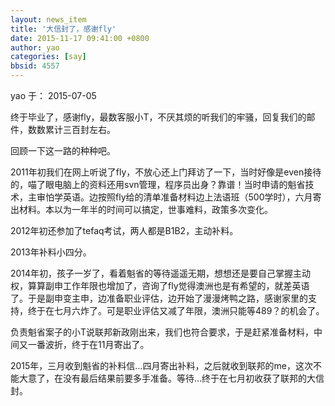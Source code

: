 ```yaml
---
layout: news_item
title: '大信封了，感谢fly'
date: 2015-11-17 09:41:00 +0800
author: yao
categories: [say]
bbsid: 4557
---
```


yao 于： 2015-07-05

终于毕业了，感谢fly，最数客服小T，不厌其烦的听我们的牢骚，回复我们的邮件，数数累计三百封左右。

回顾一下这一路的种种吧。

2011年初我们在网上听说了fly，不放心还上门拜访了一下，当时好像是even接待的，喵了眼电脑上的资料还用svn管理，程序员出身？靠谱！当时申请的魁省技术，主审怕学英语。边按照fly给的清单准备材料边上法语班（500学时），六月寄出材料。本以为一年半的时间可以搞定，世事难料，政策多次变化。

2012年初还参加了tefaq考试，两人都是B1B2，主动补料。

2013年补料小四分。

2014年初，孩子一岁了，看着魁省的等待遥遥无期，想想还是要自己掌握主动权，算算副申工作年限也增加了，咨询了fly觉得澳洲也是有希望的，就差英语了。于是副申变主申，边准备职业评估，边开始了漫漫烤鸭之路，感谢家里的支持，终于在七月六炸了。可是职业评估又减了年限，澳洲只能等489？的机会了。

负责魁省案子的小T说联邦新政刚出来，我们也符合要求，于是赶紧准备材料，中间又一番波折，终于在11月寄出了。

2015年，三月收到魁省的补料信…四月寄出补料，之后就收到联邦的me，这次不能大意了，在没有最后结果前要多手准备。等待…终于在七月初收获了联邦的大信封。